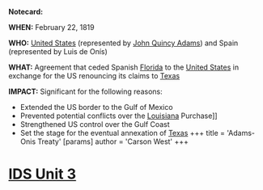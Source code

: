 **Notecard:**

**WHEN:** February 22, 1819

**WHO:** [United States](./../united-states/) (represented by [John Quincy Adams](./../john-quincy-adams/)) and Spain (represented by Luis de Onís)

**WHAT:** Agreement that ceded Spanish [Florida](./../florida/) to the [United States](./../united-states/) in exchange for the US renouncing its claims to [Texas](./../texas/)

**IMPACT:** Significant for the following reasons:

* Extended the US border to the Gulf of Mexico
* Prevented potential conflicts over the [Louisiana](./../louisiana/) Purchase]]
* Strengthened US control over the Gulf Coast
* Set the stage for the eventual annexation of [Texas](./../texas/)
+++
 title = 'Adams-Onis Treaty'
[params]
	author = 'Carson West'
+++
# [IDS Unit 3](./../ids-unit-3/)